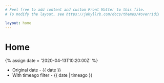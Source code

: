 ```yaml
---
# Feel free to add content and custom Front Matter to this file.
# To modify the layout, see https://jekyllrb.com/docs/themes/#overriding-theme-defaults

layout: home
---
```


# Home

{% assign date = '2020-04-13T10:20:00Z' %}

- Original date - {{ date }}
- With timeago filter - {{ date | timeago }}
